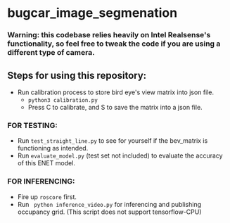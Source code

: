 # bugcar_image_segmenation

### Warning: this codebase relies heavily on Intel Realsense's functionality, so feel free to tweak the code if you are using a different type of camera.

## Steps for using this repository:

- Run calibration process to store bird eye's view matrix into json file.
  - `python3 calibration.py`
  - Press C to calibrate, and S to save the matrix into a json file.

### FOR TESTING:

- Run `test_straight_line.py` to see for yourself if the bev_matrix is functioning as intended.
- Run `evaluate_model.py` (test set not included) to evaluate the accuracy of this ENET model.

### FOR INFERENCING:

- Fire up `roscore` first.
- Run ` python inference_video.py` for inferencing and publishing occupancy grid.
  (This script does not support tensorflow-CPU)
